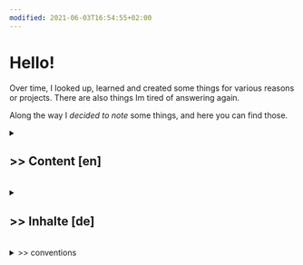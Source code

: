 ```yaml
---
modified: 2021-06-03T16:54:55+02:00
---
```


# Hello!

Over time, I looked up, learned and created some things for various reasons or projects. There are also things Im tired of answering again.

Along the way I *decided to note* some things, and here you can find those.


<details> <summary> <h2> >> Content [en] </h2> </summary>

[[_selfhosting]] covers linux servers, [[_computers]] is more desktop / end user focussed.

If you want more carefully written articles, have a look at my [BLOG](https://blog.decided.to).

</details>

<br/>

<details> <summary> <h2> >> Inhalte [de] </h2> </summary>

Bei [[_selfhosting]] gibt's linux-server Kram, [[_computers]] hat eher end-user orientierte notizen.

 [[literatur]] sollte natürlich _IMMER_ sehr umständlich über die UNI VPN kommen.

Für etwas qualitativere Arbeit kannst du ja mal auf meinem [Blog](https://blog.decided.to) vorbeischauen.

</details>

<br/>

<details> <summary> >> conventions </summary>

<br/>

### Languages

My default is english, it's easier with IT related stuff. For my fellow germans: blabliblub-de zeigt dass die Datei auf Deutsch ist. Hier der Hinweis, dass [deepl](https://deepl.com) existiert.

<br/><br/>
<p> </p>
